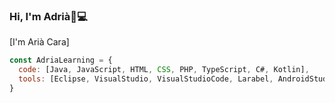### Hi, I'm Adrià👋💻
[I'm Arià Cara]

```js
const AdriaLearning = {
  code: [Java, JavaScript, HTML, CSS, PHP, TypeScript, C#, Kotlin],
  tools: [Eclipse, VisualStudio, VisualStudioCode, Larabel, AndroidStudio]
}
```
